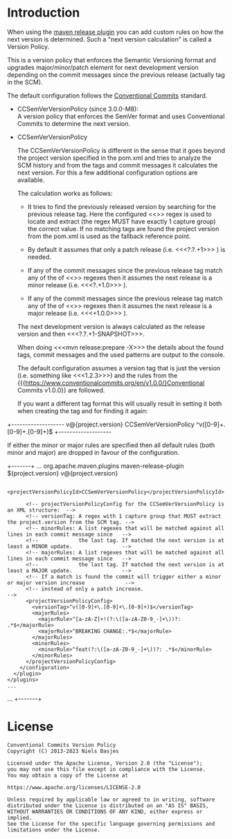 # Introduction
When using the [maven release plugin](https://maven.apache.org/maven-release/) you can add custom rules on how the next version is determined. Such a "next version calculation" is called a Version Policy.

This is a version policy that enforces the Semantic Versioning format and upgrades major/minor/patch element for next development version depending on the commit messages since the previous release (actually tag in the SCM).

The default configuration follows the [Conventional Commits](https://www.conventionalcommits.org/) standard.




* CCSemVerVersionPolicy (since 3.0.0-M8): \
  A version policy that enforces the SemVer format and uses Conventional Commits to determine the next version.


* CCSemVerVersionPolicy

  The CCSemVerVersionPolicy is different in the sense that it goes beyond the project version specified in the pom.xml
  and tries to analyze the SCM history and from the tags and commit messages it calculates the next version.
  For this a few additional configuration options are available.

  The calculation works as follows:

    * It tries to find the previously released version by searching for the previous release tag.
      Here the configured <<<versionTag>>> regex is used to locate and extract (the regex MUST have exactly
      1 capture group) the correct value.
      If no matching tags are found the project version from the pom.xml is used as the fallback reference point.

    * By default it assumes that only a patch release (i.e. <<<?.?.+1>>> ) is needed.

    * If any of the commit messages since the previous release tag match any of the of <<<minorRules>>> regexes then
      it assumes the next release is a minor release (i.e. <<<?.+1.0>>> ).

    * If any of the commit messages since the previous release tag match any of the of <<<majorRules>>> regexes then
      it assumes the next release is a major release (i.e. <<<+1.0.0>>> ).

  The next development version is always calculated as the release version and then <<<?.?.+1-SNAPSHOT>>>.

  When doing <<<mvn release:prepare -X>>> the details about the found tags, commit messages and the used patterns
  are output to the console.

  The default configuration assumes a version tag that is just the version (i.e. something like <<<1.2.3>>>) and
  the rules from the {{{https://www.conventionalcommits.org/en/v1.0.0/}Conventional Commits v1.0.0}} are followed.

  If you want a different tag format this will usually result in setting it both when creating the tag and
  for finding it again:

+-------------------
<configuration>
<tagNameFormat>v@{project.version}</tagNameFormat>
<projectVersionPolicyId>CCSemVerVersionPolicy</projectVersionPolicyId>
<projectVersionPolicyConfig>
<versionTag>^v([0-9]+\.[0-9]+\.[0-9]+)$</versionTag>
</projectVersionPolicyConfig>
</configuration>
+-------------------

If either the minor or major rules are specified then all default rules (both minor and major) are dropped
in favour of the configuration.

+-------+
<project>
...
<build>
<plugins>
<plugin>
<groupId>org.apache.maven.plugins</groupId>
<artifactId>maven-release-plugin</artifactId>
<version>${project.version}</version>
<configuration>
<tagNameFormat>v@{project.version}</tagNameFormat>

          <projectVersionPolicyId>CCSemVerVersionPolicy</projectVersionPolicyId>

          <!-- projectVersionPolicyConfig for the CCSemVerVersionPolicy is an XML structure:  -->
          <!-- versionTag: A regex with 1 capture group that MUST extract the project.version from the SCM tag. -->
          <!-- minorRules: A list regexes that will be matched against all lines in each commit message since   -->
          <!--             the last tag. If matched the next version is at least a MINOR update.                -->
          <!-- majorRules: A list regexes that will be matched against all lines in each commit message since   -->
          <!--             the last tag. If matched the next version is at least a MAJOR update.                -->
          <!-- If a match is found the commit will trigger either a minor or major version increase             -->
          <!-- instead of only a patch increase.                                                                -->
          <projectVersionPolicyConfig>
            <versionTag>^v([0-9]+\.[0-9]+\.[0-9]+)$</versionTag>
            <majorRules>
              <majorRule>^[a-zA-Z]+!(?:\([a-zA-Z0-9_-]+\))?: .*$</majorRule>
              <majorRule>^BREAKING CHANGE:.*$</majorRule>
            </majorRules>
            <minorRules>
              <minorRule>^feat(?:\([a-zA-Z0-9_-]+\))?: .*$</minorRule>
            </minorRules>
          </projectVersionPolicyConfig>
        </configuration>
      </plugin>
    </plugins>
    ...
  </build>
  ...
</project>
+-------+



License
=======

    Conventional Commits Version Policy
    Copyright (C) 2013-2023 Niels Basjes

    Licensed under the Apache License, Version 2.0 (the "License");
    you may not use this file except in compliance with the License.
    You may obtain a copy of the License at

    https://www.apache.org/licenses/LICENSE-2.0

    Unless required by applicable law or agreed to in writing, software
    distributed under the License is distributed on an "AS IS" BASIS,
    WITHOUT WARRANTIES OR CONDITIONS OF ANY KIND, either express or implied.
    See the License for the specific language governing permissions and
    limitations under the License.
